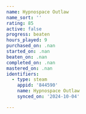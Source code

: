 ```yaml
---
name: Hypnospace Outlaw
name_sort: ''
rating: 85
active: false
progress: beaten
hours_played: 9
purchased_on: .nan
started_on: .nan
beaten_on: .nan
completed_on: .nan
mastered_on: .nan
identifiers:
  - type: steam
    appid: '844590'
    name: Hypnospace Outlaw
    synced_on: '2024-10-04'

---
```

